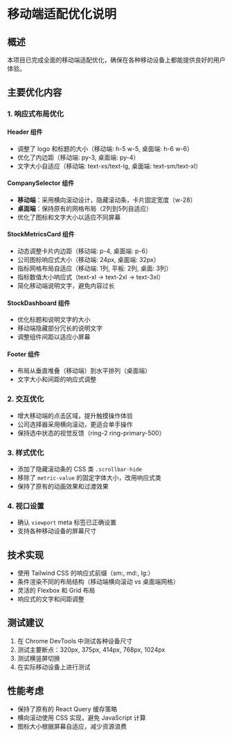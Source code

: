 # 移动端适配优化说明

## 概述
本项目已完成全面的移动端适配优化，确保在各种移动设备上都能提供良好的用户体验。

## 主要优化内容

### 1. 响应式布局优化

#### Header 组件
- 调整了 logo 和标题的大小（移动端: h-5 w-5, 桌面端: h-6 w-6）
- 优化了内边距（移动端: py-3, 桌面端: py-4）
- 文字大小自适应（移动端: text-xs/text-lg, 桌面端: text-sm/text-xl）

#### CompanySelector 组件
- **移动端**：采用横向滚动设计，隐藏滚动条，卡片固定宽度（w-28）
- **桌面端**：保持原有的网格布局（2列到5列自适应）
- 优化了图标和文字大小以适应不同屏幕

#### StockMetricsCard 组件
- 动态调整卡片内边距（移动端: p-4, 桌面端: p-6）
- 公司图标响应式大小（移动端: 24px, 桌面端: 32px）
- 指标网格布局自适应（移动端: 1列, 平板: 2列, 桌面: 3列）
- 指标数值大小响应式（text-xl → text-2xl → text-3xl）
- 简化移动端说明文字，避免内容过长

#### StockDashboard 组件
- 优化标题和说明文字的大小
- 移动端隐藏部分冗长的说明文字
- 调整组件间距以适应小屏幕

#### Footer 组件
- 布局从垂直堆叠（移动端）到水平排列（桌面端）
- 文字大小和间距的响应式调整

### 2. 交互优化

- 增大移动端的点击区域，提升触摸操作体验
- 公司选择器采用横向滚动，更适合单手操作
- 保持选中状态的视觉反馈（ring-2 ring-primary-500）

### 3. 样式优化

- 添加了隐藏滚动条的 CSS 类 `.scrollbar-hide`
- 移除了 `metric-value` 的固定字体大小，改用响应式类
- 保持了原有的动画效果和过渡效果

### 4. 视口设置

- 确认 `viewport` meta 标签已正确设置
- 支持各种移动设备的屏幕尺寸

## 技术实现

- 使用 Tailwind CSS 的响应式前缀（sm:, md:, lg:）
- 条件渲染不同的布局结构（移动端横向滚动 vs 桌面端网格）
- 灵活的 Flexbox 和 Grid 布局
- 响应式的文字和间距调整

## 测试建议

1. 在 Chrome DevTools 中测试各种设备尺寸
2. 测试主要断点：320px, 375px, 414px, 768px, 1024px
3. 测试横竖屏切换
4. 在实际移动设备上进行测试

## 性能考虑

- 保持了原有的 React Query 缓存策略
- 横向滚动使用 CSS 实现，避免 JavaScript 计算
- 图标大小根据屏幕自适应，减少资源浪费 